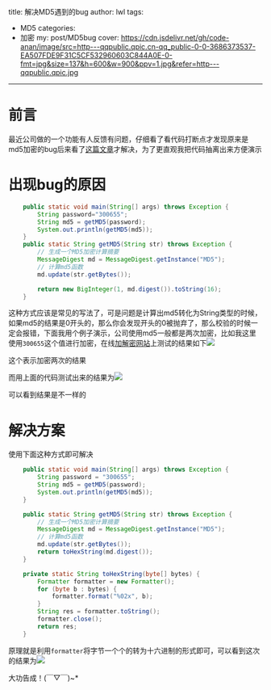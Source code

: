 title: 解决MD5遇到的bug
author: lwl
tags:
  - MD5
categories:
  - 加密
my: post/MD5bug
cover: https://cdn.jsdelivr.net/gh/code-anan/image/src=http---qqpublic.qpic.cn-qq_public-0-0-3686373537-EA507FDE9F31C5CF532960603C844A0E-0-fmt=jpg&size=137&h=600&w=900&ppv=1.jpg&refer=http---qqpublic.qpic.jpg
---

# 前言

最近公司做的一个功能有人反馈有问题，仔细看了看代码打断点才发现原来是md5加密的bug后来看了[这篇文章](https://blog.csdn.net/liaoxiaoyi121121/article/details/80408479)才解决，为了更直观我把代码抽离出来方便演示

# 出现bug的原因

```java
    public static void main(String[] args) throws Exception {
        String password="300655";
        String md5 = getMD5(password);
        System.out.println(getMD5(md5));
    }
    public static String getMD5(String str) throws Exception {
        // 生成一个MD5加密计算摘要
        MessageDigest md = MessageDigest.getInstance("MD5");
        // 计算md5函数
        md.update(str.getBytes());

        return new BigInteger(1, md.digest()).toString(16);
    }
```

这种方式应该是常见的写法了，可是问题是计算出md5转化为String类型的时候，如果md5的结果是0开头的，那么你会发现开头的0被抛弃了，那么校验的时候一定会报错，下面我用个例子演示，公司使用md5一般都是两次加密，比如我这里使用`300655`这个值进行加密，在线[加解密网站](https://www.cmd5.com/hash.aspx)上测试的结果如下![](https://cdn.jsdelivr.net/gh/code-anan/image/20220106143551.png)

这个表示加密两次的结果

而用上面的代码测试出来的结果为![](https://cdn.jsdelivr.net/gh/code-anan/image/20220106143804.png)

可以看到结果是不一样的

# 解决方案

使用下面这种方式即可解决

```java
    public static void main(String[] args) throws Exception {
        String password = "300655";
        String md5 = getMD5(password);
        System.out.println(getMD5(md5));
    }

    public static String getMD5(String str) throws Exception {
        // 生成一个MD5加密计算摘要
        MessageDigest md = MessageDigest.getInstance("MD5");
        // 计算md5函数
        md.update(str.getBytes());
        return toHexString(md.digest());
    }

    private static String toHexString(byte[] bytes) {
        Formatter formatter = new Formatter();
        for (byte b : bytes) {
            formatter.format("%02x", b);
        }
        String res = formatter.toString();
        formatter.close();
        return res;
    }
```

原理就是利用`formatter`将字节一个个的转为十六进制的形式即可，可以看到这次的结果为![](https://cdn.jsdelivr.net/gh/code-anan/image/20220106144148.png)

大功告成！(￣▽￣)~*
